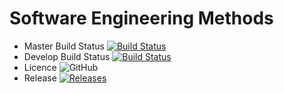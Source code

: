 # Software Engineering Methods

- Master Build Status [![Build Status](https://travis-ci.org/NapierDanel/setProject.svg?branch=master)](https://travis-ci.org/NapierDanel/setProject)
- Develop Build Status [![Build Status](https://travis-ci.org/NapierDanel/setProject.svg?branch=develop)](https://travis-ci.org/NapierDanel/setProject)
- Licence ![GitHub](https://img.shields.io/github/license/NapierDanel/setProject)
- Release [![Releases](https://img.shields.io/github/release/NapierDanel/setProject/all.svg?style=flat-square)](https://github.com/NapierDanel/setProject/releases)
